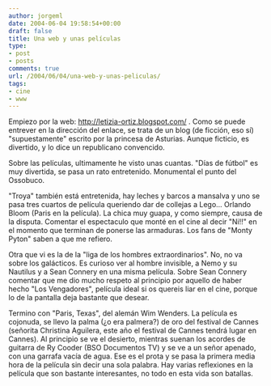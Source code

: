 ```yaml
---
author: jorgeml
date: 2004-06-04 19:58:54+00:00
draft: false
title: Una web y unas películas
type: 
- post
- posts
comments: true
url: /2004/06/04/una-web-y-unas-peliculas/
tags:
- cine
- www
---
```


Empiezo por la web: http://letizia-ortiz.blogspot.com/ . Como se puede entrever en la dirección del enlace, se trata de un blog (de ficción, eso sí) "supuestamente" escrito por la princesa de Asturias. Aunque ficticio, es divertido, y lo dice un republicano convencido.

Sobre las películas, ultimamente he visto unas cuantas. "Días de fútbol" es muy divertida, se pasa un rato entretenido. Monumental el punto del Ossobuco.

"Troya" también está entretenida, hay leches y barcos a mansalva y uno se pasa tres cuartos de película queriendo dar de collejas a Lego... Orlando Bloom (Paris en la película). La chica muy guapa, y como siempre, causa de la disputa. Comentar el espectaculo que monté en el cine al decir "Ni!!" en el momento que terminan de ponerse las armaduras. Los fans de "Monty Pyton" saben a que me refiero.

Otra que vi es la de la "liga de los hombres extraordinarios". No, no va sobre los galácticos. Es curioso ver al hombre invisible, a Nemo y su Nautilus y a Sean Connery en una misma película. Sobre Sean Connery comentar que me dio mucho respeto al principio por aquello de haber hecho "Los Vengadores", película ideal si os quereis liar en el cine, porque lo de la pantalla deja bastante que desear.

Termino con "Paris, Texas", del alemán Wim Wenders. La película es cojonuda, se llevo la palma (¿o era palmera?) de oro del festival de Cannes (señorita Christina Aguilera, este año el festival de Cannes tendrá lugar en Cannes). Al principio se ve el desierto, mientras suenan los acordes de guitarra de Ry Cooder (BSO Documentos TV) y se ve a un señor apenado, con una garrafa vacía de agua. Ese es el prota y se pasa la primera media hora de la película sin decir una sola palabra. Hay varias reflexiones en la película que son bastante interesantes, no todo en esta vida son batallas.
